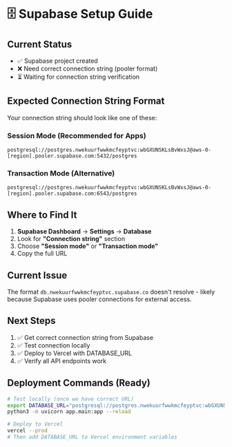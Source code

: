 # 🗄️ Supabase Setup Guide

## Current Status
- ✅ Supabase project created
- ❌ Need correct connection string (pooler format)
- ⏳ Waiting for connection string verification

## Expected Connection String Format
Your connection string should look like one of these:

### Session Mode (Recommended for Apps)
```
postgresql://postgres.nwekuurfwwkmcfeyptvc:wbGXUNSKLsBvWxsJ@aws-0-[region].pooler.supabase.com:5432/postgres
```

### Transaction Mode (Alternative)
```
postgresql://postgres.nwekuurfwwkmcfeyptvc:wbGXUNSKLsBvWxsJ@aws-0-[region].pooler.supabase.com:6543/postgres
```

## Where to Find It
1. **Supabase Dashboard** → **Settings** → **Database**
2. Look for **"Connection string"** section
3. Choose **"Session mode"** or **"Transaction mode"**
4. Copy the full URL

## Current Issue
The format `db.nwekuurfwwkmcfeyptvc.supabase.co` doesn't resolve - likely because Supabase uses pooler connections for external access.

## Next Steps
1. ✅ Get correct connection string from Supabase
2. ✅ Test connection locally
3. ✅ Deploy to Vercel with DATABASE_URL
4. ✅ Verify all API endpoints work

## Deployment Commands (Ready)
```bash
# Test locally (once we have correct URL)
export DATABASE_URL="postgresql://postgres.nwekuurfwwkmcfeyptvc:wbGXUNSKLsBvWxsJ@[correct-host]:5432/postgres"
python3 -m uvicorn app.main:app --reload

# Deploy to Vercel
vercel --prod
# Then add DATABASE_URL to Vercel environment variables
```
